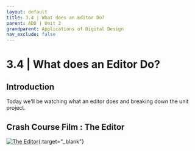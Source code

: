 ```yaml
---
layout: default
title: 3.4 | What does an Editor Do?
parent: ADD | Unit 2
grandparent: Applications of Digital Design
nav_exclude: false
---
```

# 3.4 | What does an Editor Do?

## Introduction
Today we'll be watching what an editor does and breaking down the unit project.

## Crash Course Film : The Editor
[![The Editor](http://img.youtube.com/vi/esa0NeQI8oc/0.jpg)](https://www.youtube.com/watch?v=esa0NeQI8oc "Crash Course: The Editor"){:target="_blank"}
